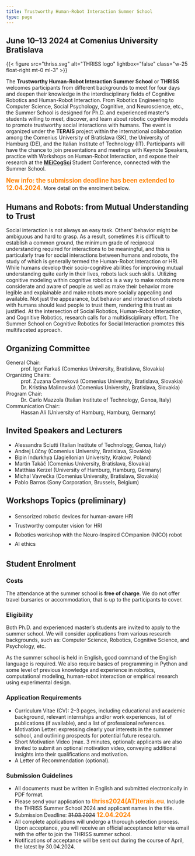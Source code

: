 ```yaml
---
title: Trustworthy Human-Robot Interaction Summer School
type: page
---
```


## June 10–13 2024 at Comenius University Bratislava

{{< figure src="thriss.svg" alt="THRISS logo"
    lightbox="false" class="w-25 float-right mt-0 ml-3" >}}

The **Trustworthy Human-Robot Interaction Summer School** or **THRISS** welcomes participants from different backgrounds to meet for four days and deepen their knowledge in the interdisciplinary fields of Cognitive Robotics and Human-Robot Interaction. From Robotics Engineering to Computer Science, Social Psychology, Cognitive, and Neuroscience, etc., the Summer School is designed for Ph.D. and experienced master's students willing to meet, discover, and learn about robotic cognitive models to promote trustworthy social interactions with humans. The event is organized under the **TERAIS** project within the international collaboration among the Comenius University of Bratislava (SK), the University of Hamburg (DE), and the Italian Institute of Technology (IT). Participants will have the chance to join presentations and meetings with Keynote Speakers, practice with Workshops on Human-Robot Interaction, and expose their research at the [**MEiCogSci**](https://www.meicogsci.eu/) Student Conference, connected with the Summer School.

<strong style="color:#ff8200; font-size:1.2em">New info: the submission deadline has been extended to 12.04.2024</strong>. More detail on the enrolment below. 

## Humans and Robots: from Mutual Understanding to Trust

Social interaction is not always an easy task. Others' behavior might be ambiguous and hard to grasp. As a result, sometimes it is difficult to establish a common ground, the minimum grade of reciprocal understanding required for interactions to be meaningful, and this is particularly true for social interactions between humans and robots, the study of which is generally termed the Human-Robot Interaction or HRI. While humans develop their socio-cognitive abilities for improving mutual understanding quite early in their lives, robots lack such skills. Utilizing cognitive modeling within cognitive robotics is a way to make robots more considerate and aware of people as well as make their behavior more legible and explainable and make robots more socially appealing and available. Not just the appearance, but behavior and interaction of robots with humans should lead people to trust them, rendering this trust as justified. At the intersection of Social Robotics, Human-Robot Interaction, and Cognitive Robotics, research calls for a multidisciplinary effort. The Summer School on Cognitive Robotics for Social Interaction promotes this multifaceted approach. 

## Organizing Committee

<dl>
<dt class="float-left mr-2">General Chair:</dt>
<dd class="">prof. Igor Farkaš (Comenius University, Bratislava, Slovakia)</dd>
<dt class="float-left mr-2">Organizing Chairs:</dt>
<dd class="">prof. Zuzana Černeková (Comenius University, Bratislava, Slovakia)</dd>
<dd class="">Dr. Kristína Malinovská (Comenius University, Bratislava, Slovakia)</dd>
<dt class="float-left mr-2">Program Chair:</dt>
<dd class="">Dr. Carlo Mazzola (Italian Institute of Technology, Genoa, Italy)</dd>
<dt class="float-left mr-2">Communication Chair:</dt>
<dd class="">Hassan Ali (University of Hamburg, Hamburg, Germany)</dd>
</dl>

## Invited Speakers and Lecturers

<ul class="list-unstyled">
<li>Alessandra Sciutti (Italian Institute of Technology, Genoa, Italy)</li>
<li>Andrej Lúčny (Comenius University, Bratislava, Slovakia)</li>
<li>Bipin Indurkhya (Jagiellonian University, Krakow, Poland)</li>
<li>Martin Takáč (Comenius University, Bratislava, Slovakia)</li>
<li>Matthias Kerzel (University of Hamburg, Hamburg, Germany)</li>
<li>Michal Vavrečka (Comenius University, Bratislava, Slovakia)</li>
<li>Pablo Barros (Sony Corporation, Brussels, Belgium)</li>
</ul>

## Workshops Topics (preliminary)
<ul class="list-unstyled" style="line-height:1.8em">
<li>Sensorized robotic devices for human-aware HRI</li>
<li>Trustworthy computer vision for HRI</li>
<li>Robotics workshop with the Neuro-Inspired COmpanion (NICO) robot</li>
<li>AI ethics</li>
</ul>

## Student Enrolment

### Costs
The attendance at the summer school is **free of charge**. We do not offer travel bursaries or accommodation, that is up to the participants to cover.

### Eligibility
Both Ph.D. and experienced master’s students are invited to apply to the summer school. We will consider applications from various research backgrounds, such as: Computer Science, Robotics, Cognitive Science, and Psychology, etc.

As the summer school is held in English, good command of the English language is required. We also require basics of programming in Python and some level of previous knowledge and experience in robotics, computational modeling, human-robot interaction or empirical research using experimental design.

### Application Requirements

* Curriculum Vitae (CV): 2–3 pages, including educational and academic background, relevant internships and/or work experiences, list of publications (if available), and a list of professional references.
* Motivation Letter: expressing clearly your interests in the summer school, and outlining prospects for potential future research.
* Short Motivation Video (max. 3 minutes, optional): applicants are also invited to submit an optional motivation video, conveying additional insights into their qualifications and motivation.  
* A Letter of Recommendation (optional).

### Submission Guidelines

* All documents must be written in English and submitted electronically in PDF format.
* Please send your application to <strong style="color:#ff8200; font-size:1.2em">thriss2024(AT)terais.eu</strong>. Include the THRISS Summer School 2024 and applicant names in the title.
* Submission Deadline: <s>31.03.2024</s> <strong style="color:#ff8200; font-size:1.2em">12.04.2024</strong>
* All complete applications will undergo a thorough selection process. Upon acceptance, you will receive an official acceptance letter via email with the offer to join the THRISS summer school. 
* Notifications of acceptance will be sent out during the course of April, the latest by 30.04.2024. 
